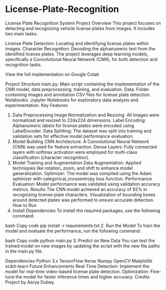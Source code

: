 # License-Plate-Recognition
License Plate Recognition System
Project Overview
This project focuses on detecting and recognizing vehicle license plates from images. It includes two main tasks:

License Plate Detection: Locating and identifying license plates within images.
Character Recognition: Decoding the alphanumeric text from the identified license plates.
The project leverages deep learning models, specifically a Convolutional Neural Network (CNN), for both detection and recognition tasks.

View the full implementation on Google Colab

Project Structure
main.py: Main script containing the implementation of the CNN model, data preprocessing, training, and evaluation.
Data: Folder containing images and annotation CSV files for license plate detection.
Notebooks: Jupyter Notebooks for exploratory data analysis and experimentation.
Key Features
1. Data Preprocessing
Image Normalization and Resizing: All images were normalized and resized to 224x224 dimensions.
Label Encoding: Alphanumeric labels for license plates were encoded using LabelEncoder.
Data Splitting: The dataset was split into training and validation sets for effective model performance evaluation.
2. Model Building
CNN Architecture: A Convolutional Neural Network (CNN) was used for feature extraction.
Dense Layers: Fully connected layers with softmax activation were employed for multi-class classification (character recognition).
3. Model Training and Augmentation
Data Augmentation: Applied techniques like rotation, zoom, and shift to enhance model generalization.
Optimizer: The model was compiled using the Adam optimizer with categorical_crossentropy loss function.
Performance Evaluation: Model performance was validated using validation accuracy metrics.
Results
The CNN model achieved an accuracy of 92% in recognizing license plate characters.
Visualization of bounding boxes around detected plates was performed to ensure accurate detection.
How to Run
1. Install Dependencies
To install the required packages, use the following command:

bash
Copy code
pip install -r requirements.txt
2. Run the Model
To train the model and evaluate the performance, run the following command:

bash
Copy code
python main.py
3. Predict on New Data
You can test the trained model on new images by updating the script with the new file paths in the main.py file.

Dependencies
Python 3.x
TensorFlow
Keras
Numpy
OpenCV
Matplotlib
scikit-learn
Future Enhancements
Real-Time Detection: Implement the model for real-time video-based license plate detection.
Optimization: Fine-tune the model for faster inference times and higher accuracy.
Credits
Project by Aarya Dubey.

